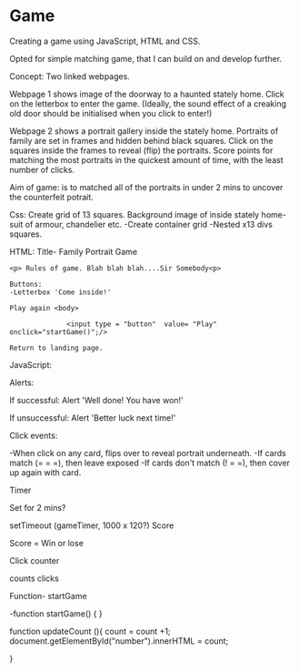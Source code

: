 # Game

Creating a game using JavaScript, HTML and CSS.

Opted for simple matching game, that I can build on and develop further.

Concept: Two linked webpages.

Webpage 1 shows image of the doorway to a haunted stately home. Click on the letterbox to enter the game. (Ideally, the sound effect of a creaking old door should be initialised when you click to enter!)

Webpage 2 shows a portrait gallery inside the stately home. Portraits of family are set in frames and hidden behind black squares. Click on the squares inside the frames to reveal (flip) the portraits. Score points for matching the most portraits in the quickest amount of time, with the least number of clicks.

Aim of game: is to matched all of the portraits in under 2 mins to uncover the counterfeit potrait.

Css: Create grid of 13 squares. Background image of inside stately home- suit of armour, chandelier etc.
-Create container grid
-Nested x13 divs squares.

HTML: Title- Family Portrait Game

    <p> Rules of game. Blah blah blah....Sir Somebody<p>

    Buttons:
    -Letterbox 'Come inside!'

    Play again <body>

                  <input type = "button"  value= "Play"  onclick="startGame()";/>

    Return to landing page.

JavaScript:

Alerts:

If successful: Alert 'Well done! You have won!'

If unsuccessful: Alert 'Better luck next time!'

Click events:

-When click on any card, flips over to reveal portrait underneath.
-If cards match (= = =), then leave exposed
-If cards don't match (! = =), then cover up again with card.

Timer

Set for 2 mins?

setTimeout (gameTimer, 1000 x 120?)
Score

Score = Win or lose

Click counter

counts clicks

Function- startGame

-function startGame() {
}

function updateCount (){
count = count +1;
document.getElementById("number").innerHTML = count;

}
